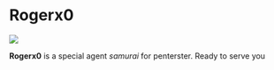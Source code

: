 # Rogerx0
<img align=center src='https://cdn.gamer-network.net/2019/usgamer/Katana-Zero-Header-02.jpg/EG11/thumbnail/1920x1080/format/jpg/quality/65/hirun-cryers-top-10-games-of-2019.jpg'>

**Rogerx0** is a special agent *samurai* for penterster. Ready to serve you

